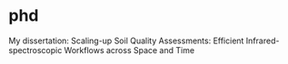 # phd
My dissertation: Scaling-up Soil Quality Assessments: Efficient Infrared-spectroscopic Workflows across Space and Time
